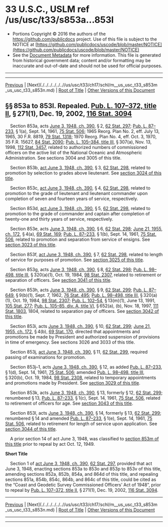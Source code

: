 ---
---

# 33 U.S.C., USLM ref /us/usc/t33/s853a...853l

* Portions Copyright © 2016 the authors of the https://github.com/publicdocs project.
  Use of this file is subject to the NOTICE at [https://github.com/publicdocs/uscode/blob/master/NOTICE](https://github.com/publicdocs/uscode/blob/master/NOTICE)
* See the [Document Metadata](././../../../../..//README.md) for more information.
  This file is generated from historical government data; content and/or formatting may be inaccurate and out-of-date and should not be used for official purposes.

----------
----------

[Previous](./../../../../..//us/usc/t33/ch17/schI/m__us_usc_t33_s853.md) | [Next](./../../../../..//us/usc/t33/ch17/schI/m__us_usc_t33_s853m _us_usc_t33_s853n.md) | [Root of Title](./../../../../../) | [Other Versions of this Document](https://publicdocs.github.io/go/links?ns=uslm&ref=%2Fus%2Fusc%2Ft33%2Fs853a...853l)

## §§ 853a to 853l. Repealed. [Pub. L. 107–372, title II][/us/pl/107/372/tII], § 271(1), Dec. 19, 2002, [116 Stat. 3094][/us/stat/116/3094]

    Section 853a, acts [June 3, 1948, ch. 390][/us/act/1948-06-03/ch390], § 2, [62 Stat. 297][/us/stat/62/297]; [Pub. L. 87–233][/us/pl/87/233], § 1(a), Sept. 14, 1961, [75 Stat. 506][/us/stat/75/506]; 1965 Reorg. Plan No. 2, eff. July 13, 1965, 30 F.R. 8819, [79 Stat. 1318][/us/stat/79/1318]; 1970 Reorg. Plan No. 4, eff. Oct. 3, 1970, 35 F.R. 15627, [84 Stat. 2090][/us/stat/84/2090]; [Pub. L. 105–384, title III][/us/pl/105/384/tIII], § 307(a), Nov. 13, 1998, [112 Stat. 3457][/us/stat/112/3457], related to authorized numbers of commissioned officers on the active list of the National Oceanic and Atmospheric Administration. See sections 3004 and 3005 of this title.

    Section 853b, [act June 3, 1948, ch. 390][/us/act/1948-06-03/ch390], § 3, [62 Stat. 298][/us/stat/62/298], related to promotion by selection to grades above lieutenant. See [section 3024 of this title][/us/usc/t33/s3024].

    Section 853c, [act June 3, 1948, ch. 390][/us/act/1948-06-03/ch390], § 4, [62 Stat. 298][/us/stat/62/298], related to promotion to the grade of lieutenant and lieutenant commander upon completion of seven and fourteen years of service, respectively.

    Section 853d, [act June 3, 1948, ch. 390][/us/act/1948-06-03/ch390], § 5, [62 Stat. 298][/us/stat/62/298], related to promotion to the grade of commander and captain after completion of twenty-one and thirty years of service, respectively.

    Section 853e, acts [June 3, 1948, ch. 390][/us/act/1948-06-03/ch390], § 6, [62 Stat. 298][/us/stat/62/298]; [June 21, 1955, ch. 172][/us/act/1955-06-21/ch172], § 4(a), [69 Stat. 169][/us/stat/69/169]; [Pub. L. 87–233][/us/pl/87/233], § 1(b), Sept. 14, 1961, [75 Stat. 506][/us/stat/75/506], related to promotion and separation from service of ensigns. See [section 3023 of this title][/us/usc/t33/s3023].

    Section 853f, [act June 3, 1948, ch. 390][/us/act/1948-06-03/ch390], § 7, [62 Stat. 298][/us/stat/62/298], related to length of service for purposes of promotion. See [section 3025 of this title][/us/usc/t33/s3025].

    Section 853g, acts [June 3, 1948, ch. 390][/us/act/1948-06-03/ch390], § 8, [62 Stat. 298][/us/stat/62/298]; [Pub. L. 98–498, title III][/us/pl/98/498/tIII], § 320(a)(1), Oct. 19, 1984, [98 Stat. 2307][/us/stat/98/2307], related to retirement or separation of officers. See [section 3041 of this title][/us/usc/t33/s3041].

    Section 853h, acts [June 3, 1948, ch. 390][/us/act/1948-06-03/ch390], § 9, [62 Stat. 299][/us/stat/62/299]; [Pub. L. 87–649][/us/pl/87/649], § 9(b)(1), Sept. 7, 1962, [76 Stat. 495][/us/stat/76/495]; [Pub. L. 98–498, title III][/us/pl/98/498/tIII], § 320(a)(1), Oct. 19, 1984, [98 Stat. 2307][/us/stat/98/2307]; [Pub. L. 102–54][/us/pl/102/54], § 13(m)(1), June 13, 1991, [105 Stat. 277][/us/stat/105/277]; [Pub. L. 105–85, div. A, title VI][/us/pl/105/85/dA/tVI], § 652(a), (b), Nov. 18, 1997, [111 Stat. 1803][/us/stat/111/1803], 1804, related to separation pay of officers. See [section 3042 of this title][/us/usc/t33/s3042].

    Section 853i, acts [June 3, 1948, ch. 390][/us/act/1948-06-03/ch390], § 10, [62 Stat. 299][/us/stat/62/299]; [June 21, 1955, ch. 172][/us/act/1955-06-21/ch172], § 4(b), [69 Stat. 170][/us/stat/69/170], directed that appointments and promotions be made by President and authorized suspension of provisions in time of emergency. See sections 3026 and 3033 of this title.

    Section 853j, [act June 3, 1948, ch. 390][/us/act/1948-06-03/ch390], § 11, [62 Stat. 299][/us/stat/62/299], required passing of examinations for promotion.

    Section 853j–1, acts [June 3, 1948, ch. 390][/us/act/1948-06-03/ch390], § 12, as added [Pub. L. 87–233][/us/pl/87/233], § 1(d), Sept. 14, 1961, [75 Stat. 506][/us/stat/75/506]; amended [Pub. L. 98–498, title III][/us/pl/98/498/tIII], § 320(b), Oct. 19, 1984, [98 Stat. 2308][/us/stat/98/2308], related to temporary appointments and promotions made by President. See [section 3029 of this title][/us/usc/t33/s3029].

    Section 853k, acts [June 3, 1948, ch. 390][/us/act/1948-06-03/ch390], § 13, formerly § 12, [62 Stat. 299][/us/stat/62/299]; renumbered § 13, [Pub. L. 87–233][/us/pl/87/233], § 1(c), Sept. 14, 1961, [75 Stat. 506][/us/stat/75/506], related to retirement of officers for age. See [section 3043 of this title][/us/usc/t33/s3043].

    Section 853l, acts [June 3, 1948, ch. 390][/us/act/1948-06-03/ch390], § 14, formerly § 13, [62 Stat. 299][/us/stat/62/299]; renumbered § 14 and amended [Pub. L. 87–233][/us/pl/87/233], § 1(e), Sept. 14, 1961, [75 Stat. 506][/us/stat/75/506], related to retirement for length of service upon application. See [section 3044 of this title][/us/usc/t33/s3044].

    A prior section 14 of act June 3, 1948, was classified to [section 853m of this title][/us/usc/t33/s853m] prior to repeal by act Oct. 12, 1949.

 __Short Title__ 

    Section 1 of [act June 3, 1948, ch. 390][/us/act/1948-06-03/ch390], [62 Stat. 297][/us/stat/62/297], provided that act June 3, 1948, enacting sections 853a to 853o and 853p to 853v of this title, amending sections 852a, 852b, 854a, and 864d of this title, and repealing sections 851a, 854b, 854c, 864b, and 864c of this title, could be cited as the “Coast and Geodetic Survey Commissioned Officers’ Act of 1948”, prior to repeal by [Pub. L. 107–372, title II][/us/pl/107/372/tII], § 271(1), Dec. 19, 2002, [116 Stat. 3094][/us/stat/116/3094].

----------

[Previous](./../../../../..//us/usc/t33/ch17/schI/m__us_usc_t33_s853.md) | [Next](./../../../../..//us/usc/t33/ch17/schI/m__us_usc_t33_s853m _us_usc_t33_s853n.md) | [Root of Title](./../../../../../) | [Other Versions of this Document](https://publicdocs.github.io/go/links?ns=uslm&ref=%2Fus%2Fusc%2Ft33%2Fs853a...853l)

----------
----------

[/us/pl/107/372/tII]: https://publicdocs.github.io/go/links?ns=uslm&ref=%2Fus%2Fpl%2F107%2F372%2FtII
[/us/stat/116/3094]: https://publicdocs.github.io/go/links?ns=uslm&ref=%2Fus%2Fstat%2F116%2F3094
[/us/act/1948-06-03/ch390]: https://publicdocs.github.io/go/links?ns=uslm&ref=%2Fus%2Fact%2F1948-06-03%2Fch390
[/us/stat/62/297]: https://publicdocs.github.io/go/links?ns=uslm&ref=%2Fus%2Fstat%2F62%2F297
[/us/pl/87/233]: https://publicdocs.github.io/go/links?ns=uslm&ref=%2Fus%2Fpl%2F87%2F233
[/us/stat/75/506]: https://publicdocs.github.io/go/links?ns=uslm&ref=%2Fus%2Fstat%2F75%2F506
[/us/stat/79/1318]: https://publicdocs.github.io/go/links?ns=uslm&ref=%2Fus%2Fstat%2F79%2F1318
[/us/stat/84/2090]: https://publicdocs.github.io/go/links?ns=uslm&ref=%2Fus%2Fstat%2F84%2F2090
[/us/pl/105/384/tIII]: https://publicdocs.github.io/go/links?ns=uslm&ref=%2Fus%2Fpl%2F105%2F384%2FtIII
[/us/stat/112/3457]: https://publicdocs.github.io/go/links?ns=uslm&ref=%2Fus%2Fstat%2F112%2F3457
[/us/act/1948-06-03/ch390]: https://publicdocs.github.io/go/links?ns=uslm&ref=%2Fus%2Fact%2F1948-06-03%2Fch390
[/us/stat/62/298]: https://publicdocs.github.io/go/links?ns=uslm&ref=%2Fus%2Fstat%2F62%2F298
[/us/usc/t33/s3024]: https://publicdocs.github.io/go/links?ns=uslm&ref=%2Fus%2Fusc%2Ft33%2Fs3024
[/us/act/1948-06-03/ch390]: https://publicdocs.github.io/go/links?ns=uslm&ref=%2Fus%2Fact%2F1948-06-03%2Fch390
[/us/stat/62/298]: https://publicdocs.github.io/go/links?ns=uslm&ref=%2Fus%2Fstat%2F62%2F298
[/us/act/1948-06-03/ch390]: https://publicdocs.github.io/go/links?ns=uslm&ref=%2Fus%2Fact%2F1948-06-03%2Fch390
[/us/stat/62/298]: https://publicdocs.github.io/go/links?ns=uslm&ref=%2Fus%2Fstat%2F62%2F298
[/us/act/1948-06-03/ch390]: https://publicdocs.github.io/go/links?ns=uslm&ref=%2Fus%2Fact%2F1948-06-03%2Fch390
[/us/stat/62/298]: https://publicdocs.github.io/go/links?ns=uslm&ref=%2Fus%2Fstat%2F62%2F298
[/us/act/1955-06-21/ch172]: https://publicdocs.github.io/go/links?ns=uslm&ref=%2Fus%2Fact%2F1955-06-21%2Fch172
[/us/stat/69/169]: https://publicdocs.github.io/go/links?ns=uslm&ref=%2Fus%2Fstat%2F69%2F169
[/us/pl/87/233]: https://publicdocs.github.io/go/links?ns=uslm&ref=%2Fus%2Fpl%2F87%2F233
[/us/stat/75/506]: https://publicdocs.github.io/go/links?ns=uslm&ref=%2Fus%2Fstat%2F75%2F506
[/us/usc/t33/s3023]: https://publicdocs.github.io/go/links?ns=uslm&ref=%2Fus%2Fusc%2Ft33%2Fs3023
[/us/act/1948-06-03/ch390]: https://publicdocs.github.io/go/links?ns=uslm&ref=%2Fus%2Fact%2F1948-06-03%2Fch390
[/us/stat/62/298]: https://publicdocs.github.io/go/links?ns=uslm&ref=%2Fus%2Fstat%2F62%2F298
[/us/usc/t33/s3025]: https://publicdocs.github.io/go/links?ns=uslm&ref=%2Fus%2Fusc%2Ft33%2Fs3025
[/us/act/1948-06-03/ch390]: https://publicdocs.github.io/go/links?ns=uslm&ref=%2Fus%2Fact%2F1948-06-03%2Fch390
[/us/stat/62/298]: https://publicdocs.github.io/go/links?ns=uslm&ref=%2Fus%2Fstat%2F62%2F298
[/us/pl/98/498/tIII]: https://publicdocs.github.io/go/links?ns=uslm&ref=%2Fus%2Fpl%2F98%2F498%2FtIII
[/us/stat/98/2307]: https://publicdocs.github.io/go/links?ns=uslm&ref=%2Fus%2Fstat%2F98%2F2307
[/us/usc/t33/s3041]: https://publicdocs.github.io/go/links?ns=uslm&ref=%2Fus%2Fusc%2Ft33%2Fs3041
[/us/act/1948-06-03/ch390]: https://publicdocs.github.io/go/links?ns=uslm&ref=%2Fus%2Fact%2F1948-06-03%2Fch390
[/us/stat/62/299]: https://publicdocs.github.io/go/links?ns=uslm&ref=%2Fus%2Fstat%2F62%2F299
[/us/pl/87/649]: https://publicdocs.github.io/go/links?ns=uslm&ref=%2Fus%2Fpl%2F87%2F649
[/us/stat/76/495]: https://publicdocs.github.io/go/links?ns=uslm&ref=%2Fus%2Fstat%2F76%2F495
[/us/pl/98/498/tIII]: https://publicdocs.github.io/go/links?ns=uslm&ref=%2Fus%2Fpl%2F98%2F498%2FtIII
[/us/stat/98/2307]: https://publicdocs.github.io/go/links?ns=uslm&ref=%2Fus%2Fstat%2F98%2F2307
[/us/pl/102/54]: https://publicdocs.github.io/go/links?ns=uslm&ref=%2Fus%2Fpl%2F102%2F54
[/us/stat/105/277]: https://publicdocs.github.io/go/links?ns=uslm&ref=%2Fus%2Fstat%2F105%2F277
[/us/pl/105/85/dA/tVI]: https://publicdocs.github.io/go/links?ns=uslm&ref=%2Fus%2Fpl%2F105%2F85%2FdA%2FtVI
[/us/stat/111/1803]: https://publicdocs.github.io/go/links?ns=uslm&ref=%2Fus%2Fstat%2F111%2F1803
[/us/usc/t33/s3042]: https://publicdocs.github.io/go/links?ns=uslm&ref=%2Fus%2Fusc%2Ft33%2Fs3042
[/us/act/1948-06-03/ch390]: https://publicdocs.github.io/go/links?ns=uslm&ref=%2Fus%2Fact%2F1948-06-03%2Fch390
[/us/stat/62/299]: https://publicdocs.github.io/go/links?ns=uslm&ref=%2Fus%2Fstat%2F62%2F299
[/us/act/1955-06-21/ch172]: https://publicdocs.github.io/go/links?ns=uslm&ref=%2Fus%2Fact%2F1955-06-21%2Fch172
[/us/stat/69/170]: https://publicdocs.github.io/go/links?ns=uslm&ref=%2Fus%2Fstat%2F69%2F170
[/us/act/1948-06-03/ch390]: https://publicdocs.github.io/go/links?ns=uslm&ref=%2Fus%2Fact%2F1948-06-03%2Fch390
[/us/stat/62/299]: https://publicdocs.github.io/go/links?ns=uslm&ref=%2Fus%2Fstat%2F62%2F299
[/us/act/1948-06-03/ch390]: https://publicdocs.github.io/go/links?ns=uslm&ref=%2Fus%2Fact%2F1948-06-03%2Fch390
[/us/pl/87/233]: https://publicdocs.github.io/go/links?ns=uslm&ref=%2Fus%2Fpl%2F87%2F233
[/us/stat/75/506]: https://publicdocs.github.io/go/links?ns=uslm&ref=%2Fus%2Fstat%2F75%2F506
[/us/pl/98/498/tIII]: https://publicdocs.github.io/go/links?ns=uslm&ref=%2Fus%2Fpl%2F98%2F498%2FtIII
[/us/stat/98/2308]: https://publicdocs.github.io/go/links?ns=uslm&ref=%2Fus%2Fstat%2F98%2F2308
[/us/usc/t33/s3029]: https://publicdocs.github.io/go/links?ns=uslm&ref=%2Fus%2Fusc%2Ft33%2Fs3029
[/us/act/1948-06-03/ch390]: https://publicdocs.github.io/go/links?ns=uslm&ref=%2Fus%2Fact%2F1948-06-03%2Fch390
[/us/stat/62/299]: https://publicdocs.github.io/go/links?ns=uslm&ref=%2Fus%2Fstat%2F62%2F299
[/us/pl/87/233]: https://publicdocs.github.io/go/links?ns=uslm&ref=%2Fus%2Fpl%2F87%2F233
[/us/stat/75/506]: https://publicdocs.github.io/go/links?ns=uslm&ref=%2Fus%2Fstat%2F75%2F506
[/us/usc/t33/s3043]: https://publicdocs.github.io/go/links?ns=uslm&ref=%2Fus%2Fusc%2Ft33%2Fs3043
[/us/act/1948-06-03/ch390]: https://publicdocs.github.io/go/links?ns=uslm&ref=%2Fus%2Fact%2F1948-06-03%2Fch390
[/us/stat/62/299]: https://publicdocs.github.io/go/links?ns=uslm&ref=%2Fus%2Fstat%2F62%2F299
[/us/pl/87/233]: https://publicdocs.github.io/go/links?ns=uslm&ref=%2Fus%2Fpl%2F87%2F233
[/us/stat/75/506]: https://publicdocs.github.io/go/links?ns=uslm&ref=%2Fus%2Fstat%2F75%2F506
[/us/usc/t33/s3044]: https://publicdocs.github.io/go/links?ns=uslm&ref=%2Fus%2Fusc%2Ft33%2Fs3044
[/us/usc/t33/s853m]: https://publicdocs.github.io/go/links?ns=uslm&ref=%2Fus%2Fusc%2Ft33%2Fs853m
[/us/act/1948-06-03/ch390]: https://publicdocs.github.io/go/links?ns=uslm&ref=%2Fus%2Fact%2F1948-06-03%2Fch390
[/us/stat/62/297]: https://publicdocs.github.io/go/links?ns=uslm&ref=%2Fus%2Fstat%2F62%2F297
[/us/pl/107/372/tII]: https://publicdocs.github.io/go/links?ns=uslm&ref=%2Fus%2Fpl%2F107%2F372%2FtII
[/us/stat/116/3094]: https://publicdocs.github.io/go/links?ns=uslm&ref=%2Fus%2Fstat%2F116%2F3094


